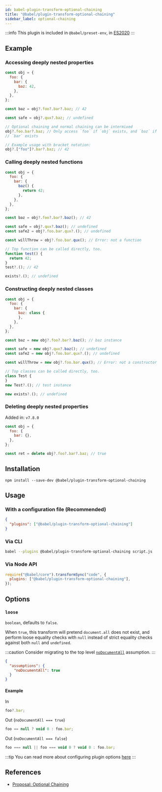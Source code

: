 ```yaml
---
id: babel-plugin-transform-optional-chaining
title: "@babel/plugin-transform-optional-chaining"
sidebar_label: optional-chaining
---
```


:::info
This plugin is included in `@babel/preset-env`, in [ES2020](https://github.com/tc39/proposals/blob/master/finished-proposals.md)
:::

## Example

### Accessing deeply nested properties

```js title="JavaScript"
const obj = {
  foo: {
    bar: {
      baz: 42,
    },
  },
};

const baz = obj?.foo?.bar?.baz; // 42

const safe = obj?.qux?.baz; // undefined

// Optional chaining and normal chaining can be intermixed
obj?.foo.bar?.baz; // Only access `foo` if `obj` exists, and `baz` if
// `bar` exists

// Example usage with bracket notation:
obj?.["foo"]?.bar?.baz; // 42
```

### Calling deeply nested functions

```js title="JavaScript"
const obj = {
  foo: {
    bar: {
      baz() {
        return 42;
      },
    },
  },
};

const baz = obj?.foo?.bar?.baz(); // 42

const safe = obj?.qux?.baz(); // undefined
const safe2 = obj?.foo.bar.qux?.(); // undefined

const willThrow = obj?.foo.bar.qux(); // Error: not a function

// Top function can be called directly, too.
function test() {
  return 42;
}
test?.(); // 42

exists?.(); // undefined
```

### Constructing deeply nested classes

```js title="JavaScript"
const obj = {
  foo: {
    bar: {
      baz: class {
      },
    },
  },
};

const baz = new obj?.foo?.bar?.baz(); // baz instance

const safe = new obj?.qux?.baz(); // undefined
const safe2 = new obj?.foo.bar.qux?.(); // undefined

const willThrow = new obj?.foo.bar.qux(); // Error: not a constructor

// Top classes can be called directly, too.
class Test {
}
new Test?.(); // test instance

new exists?.(); // undefined
```

### Deleting deeply nested properties

Added in: `v7.8.0`

```js title="JavaScript"
const obj = {
  foo: {
    bar: {},
  },
};

const ret = delete obj?.foo?.bar?.baz; // true
```

## Installation

```shell npm2yarn
npm install --save-dev @babel/plugin-transform-optional-chaining
```

## Usage

### With a configuration file (Recommended)

```json title="babel.config.json"
{
  "plugins": ["@babel/plugin-transform-optional-chaining"]
}
```

### Via CLI

```sh title="Shell"
babel --plugins @babel/plugin-transform-optional-chaining script.js
```

### Via Node API

```js title="JavaScript"
require("@babel/core").transformSync("code", {
  plugins: ["@babel/plugin-transform-optional-chaining"],
});
```

## Options

### `loose`

`boolean`, defaults to `false`.

When `true`, this transform will pretend `document.all` does not exist,
and perform loose equality checks with `null` instead of strict equality checks
against both `null` and `undefined`.

:::caution
Consider migrating to the top level [`noDocumentAll`](assumptions.md#nodocumentall) assumption.
:::

```json title="babel.config.json"
{
  "assumptions": {
    "noDocumentAll": true
  }
}
```

#### Example

In

```js title="JavaScript"
foo?.bar;
```

Out (`noDocumentAll === true`)

```js title="JavaScript"
foo == null ? void 0 : foo.bar;
```

Out (`noDocumentAll === false`)

```js title="JavaScript"
foo === null || foo === void 0 ? void 0 : foo.bar;
```

:::tip
You can read more about configuring plugin options [here](https://babeljs.io/docs/en/plugins#plugin-options)
:::

## References

- [Proposal: Optional Chaining](https://github.com/tc39/proposal-optional-chaining)
